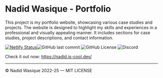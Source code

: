 # Nadid Wasique - Portfolio

This project is my portfolio website, showcasing various case studies and projects. The website is designed to highlight my skills and experiences in a professional and visually appealing manner. It includes sections for case studies, project descriptions, and contact information.

[![Netlify Status](https://api.netlify.com/api/v1/badges/762ab6aa-828b-4725-8a97-4f140ea1adc2/deploy-status)](https://app.netlify.com/sites/nadid-wasique/deploys)![GitHub last commit](https://img.shields.io/github/last-commit/DaTaklaCatto/Nadid-Wasique-Portfolio)
![GitHub License](https://img.shields.io/github/license/DaTaklaCatto/Nadid-Wasique-Portfolio)
![Discord](https://img.shields.io/discord/856191026058625044?logo=discord&label=Join%20My%20Discord)

Check it out now: https://nadid.is-cool.dev/

---

© Nadid Wasique 2022-25 — MIT LICENSE
